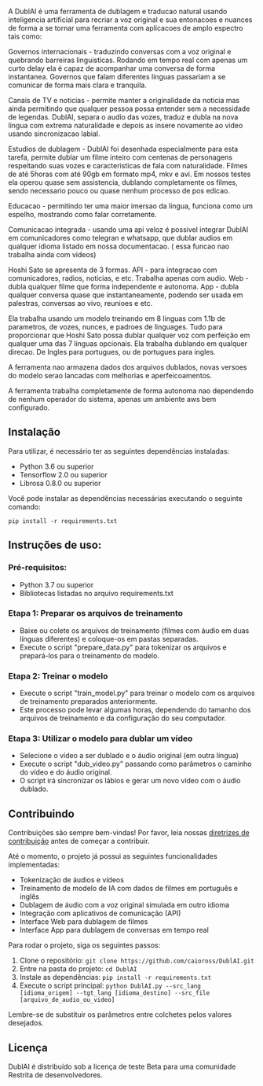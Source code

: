 A DublAI é uma ferramenta de dublagem e traducao natural usando inteligencia artificial para recriar a voz original e sua entonacoes e nuances de forma a se tornar uma ferramenta com aplicacoes de amplo espectro tais como:

Governos internacionais - traduzindo conversas com a voz original e quebrando barreiras linguisticas. Rodando em tempo real com apenas um curto delay ela é capaz de acompanhar uma conversa de forma instantanea. Governos que falam diferentes linguas passariam a se comunicar de forma mais clara e tranquila.

Canais de TV e noticias - permite manter a originalidade da noticia mas ainda permitindo que qualquer pessoa possa entender sem a necessidade de legendas. DublAI, separa o audio das vozes, traduz e dubla na nova lingua com extrema naturalidade e depois as insere novamente ao video usando sincronizacao labial.

Estudios de dublagem - DublAI foi desenhada especialmente para esta tarefa, permite dublar um filme inteiro com centenas de personagens respeitando suas vozes e caracteristicas de fala com naturalidade. Filmes de até 5horas com até 90gb em formato mp4, mkv e avi. Em nossos testes ela operou quase sem assistencia, dublando completamente os filmes, sendo necessario pouco ou quase nenhum processo de pos edicao.

Educacao - permitindo ter uma maior imersao da lingua, funciona como um espelho, mostrando como falar corretamente.

Comunicacao integrada - usando uma api veloz é possivel integrar DublAI em comunicadores como telegran e whatsapp, que dublar audios em qualquer idioma listado em nossa documentacao. ( essa funcao nao trabalha ainda com videos)

Hoshi Sato se apresenta de 3 formas.
API - para integracao com comunicadores, radios, noticias, e etc. Trabalha apenas com audio. 
Web - dubla qualquer filme que forma independente e autonoma.
App - dubla qualquer conversa quase que instantaneamente, podendo ser usada em palestras, conversas ao vivo, reunioes e etc.

Ela trabalha usando um modelo treinando em 8 linguas com 1.1b de parametros, de vozes, nunces, e padroes de linguages. Tudo para proporcionar que Hoshi Sato possa dublar qualquer voz com perfeição em qualquer uma das 7 linguas opcionais. 
Ela trabalha dublando em qualquer direcao. De Ingles para portugues, ou de portugues para ingles. 

A ferramenta nao armazena dados dos arquivos dublados, novas versoes do modelo serao lancadas com melhorias e aperfeicoamentos. 

A ferramenta trabalha completamente de forma autonoma nao dependendo de nenhum operador do sistema, apenas um ambiente aws bem configurado.

## Instalação

Para utilizar, é necessário ter as seguintes dependências instaladas:
- Python 3.6 ou superior
- Tensorflow 2.0 ou superior
- Librosa 0.8.0 ou superior

Você pode instalar as dependências necessárias executando o seguinte comando:

`pip install -r requirements.txt`

## Instruções de uso:

### Pré-requisitos:
- Python 3.7 ou superior
- Bibliotecas listadas no arquivo requirements.txt

### Etapa 1: Preparar os arquivos de treinamento
- Baixe ou colete os arquivos de treinamento (filmes com áudio em duas línguas diferentes) e coloque-os em pastas separadas.
- Execute o script "prepare_data.py" para tokenizar os arquivos e prepará-los para o treinamento do modelo.

### Etapa 2: Treinar o modelo
- Execute o script "train_model.py" para treinar o modelo com os arquivos de treinamento preparados anteriormente.
- Este processo pode levar algumas horas, dependendo do tamanho dos arquivos de treinamento e da configuração do seu computador.

### Etapa 3: Utilizar o modelo para dublar um vídeo
- Selecione o vídeo a ser dublado e o áudio original (em outra língua)
- Execute o script "dub_video.py" passando como parâmetros o caminho do vídeo e do áudio original.
- O script irá sincronizar os lábios e gerar um novo vídeo com o áudio dublado.


## Contribuindo

Contribuições são sempre bem-vindas! Por favor, leia nossas [diretrizes de contribuição](https://github.com/caioross/DublAI/blob/master/CONTRIBUTING.md) antes de começar a contribuir.

Até o momento, o projeto já possui as seguintes funcionalidades implementadas:
- Tokenização de áudios e vídeos
- Treinamento de modelo de IA com dados de filmes em português e inglês
- Dublagem de áudio com a voz original simulada em outro idioma
- Integração com aplicativos de comunicação (API)
- Interface Web para dublagem de filmes
- Interface App para dublagem de conversas em tempo real

Para rodar o projeto, siga os seguintes passos:
1. Clone o repositório: `git clone https://github.com/caioross/DublAI.git`
2. Entre na pasta do projeto: `cd DublAI`
3. Instale as dependências: `pip install -r requirements.txt`
4. Execute o script principal: `python DublAI.py --src_lang [idioma_origem] --tgt_lang [idioma_destino] --src_file [arquivo_de_audio_ou_video]`

Lembre-se de substituir os parâmetros entre colchetes pelos valores desejados.

## Licença

DublAI é distribuído sob a licença de teste Beta para uma comunidade Restrita de desenvolvedores.
